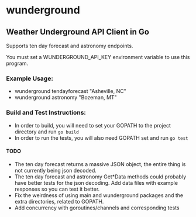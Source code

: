 # wunderground

## Weather Underground API Client in Go

Supports ten day forecast and astronomy endpoints.

You must set a WUNDERGROUND_API_KEY environment variable to use this program.

### Example Usage:

* wunderground tendayforecast "Asheville, NC"
* wunderground astronomy "Bozeman, MT"

### Build and Test Instructions:

* In order to build, you will need to set your GOPATH to the project directory and run `go build`
* In order to run the tests, you will also need GOPATH set and run `go test`

#### TODO

* The ten day forecast returns a massive JSON object, the entire thing is not currently being json decoded.
* The ten day forecast and astronomy Get*Data methods could probably have better tests for the json decoding. Add data files with example responses so you can test it better.
* Fix the weirdness of using main and wunderground packages and the extra directories, related to GOPATH.
* Add concurrency with goroutines/channels and corresponding tests
